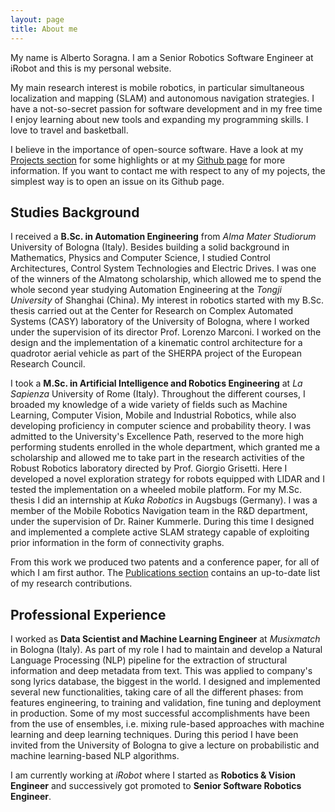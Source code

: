 ```yaml
---
layout: page
title: About me
---
```


My name is Alberto Soragna.
I am a Senior Robotics Software Engineer at iRobot and this is my personal website.

My main research interest is mobile robotics, in particular simultaneous localization and mapping (SLAM) and autonomous navigation strategies.
I have a not-so-secret passion for software development and in my free time I enjoy learning about new tools and expanding my programming skills.
I love to travel and basketball.  

I believe in the importance of open-source software. Have a look at my [Projects section](/projects) for some highlights or at my [Github page](https://github.com/alsora) for more information.
If you want to contact me with respect to any of my pojects, the simplest way is to open an issue on its Github page.

## Studies Background

I received a **B.Sc. in Automation Engineering** from *Alma Mater Studiorum* University of Bologna (Italy). Besides building a solid background in Mathematics, Physics and Computer Science, I studied Control Architectures, Control System Technologies and Electric Drives.
I was one of the winners of the Almatong scholarship, which allowed me to spend the whole second year studying Automation Engineering at the *Tongji University* of Shanghai (China).
My interest in robotics started with my B.Sc. thesis carried out at the Center for Research on Complex Automated Systems (CASY) laboratory of the University of Bologna, where I worked under the supervision of its director Prof. Lorenzo Marconi.
I worked on the design and the implementation of a kinematic control architecture for a quadrotor aerial vehicle as part of the SHERPA project of the European Research Council.  

I took a **M.Sc. in Artificial Intelligence and Robotics Engineering** at *La Sapienza* University of Rome (Italy).
Throughout the different courses, I broaded my knowledge of a wide variety of fields such as Machine Learning, Computer Vision, Mobile and Industrial Robotics, while also developing proficiency in computer science and probability theory.
I was admitted to the University's Excellence Path, reserved to the more high performing students enrolled in the whole department, which granted me a scholarship and allowed me to take part in the research activities of the Robust Robotics laboratory directed by Prof. Giorgio Grisetti. Here I developed a novel exploration strategy for robots equipped with LIDAR and I tested the implementation on a wheeled mobile platform.
For my M.Sc. thesis I did an internship at *Kuka Robotics* in Augsbugs (Germany).
I was a member of the Mobile Robotics Navigation team in the R&D department, under the supervision of Dr. Rainer Kummerle.
During this time I designed and implemented a complete active SLAM strategy capable of exploiting prior information in the form of connectivity graphs.

From this work we produced two patents and a conference paper, for all of which I am first author.
The [Publications section](/publications) contains an up-to-date list of my research contributions.

## Professional Experience

I worked as **Data Scientist and Machine Learning Engineer** at *Musixmatch* in Bologna (Italy). As part of my role I had to maintain and develop a Natural Language Processing (NLP) pipeline for the extraction of structural information and deep metadata from text. This was applied to company's song lyrics database, the biggest in the world.
I designed and implemented several new functionalities, taking care of all the different phases: from features engineering, to training and validation, fine tuning and deployment in production. Some of my most successful accomplishments have been from the use of ensembles, i.e. mixing rule-based approaches with machine learning and deep learning techniques.
During this period I have been invited from the University of Bologna to give a lecture on probabilistic and machine learning-based NLP algorithms.

I am currently working at *iRobot* where I started as **Robotics & Vision Engineer** and successively got promoted to **Senior Software Robotics Engineer**.
